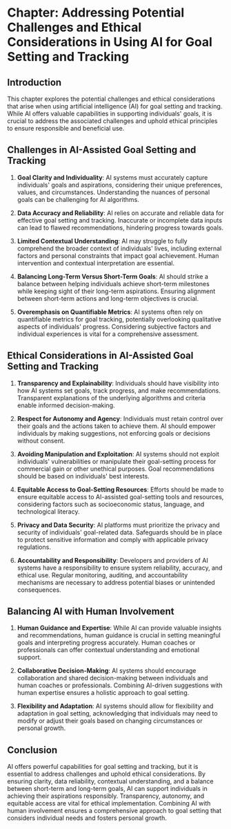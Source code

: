Chapter: Addressing Potential Challenges and Ethical Considerations in Using AI for Goal Setting and Tracking
=============================================================================================================

Introduction
------------

This chapter explores the potential challenges and ethical considerations that arise when using artificial intelligence (AI) for goal setting and tracking. While AI offers valuable capabilities in supporting individuals' goals, it is crucial to address the associated challenges and uphold ethical principles to ensure responsible and beneficial use.

Challenges in AI-Assisted Goal Setting and Tracking
---------------------------------------------------

1. **Goal Clarity and Individuality**: AI systems must accurately capture individuals' goals and aspirations, considering their unique preferences, values, and circumstances. Understanding the nuances of personal goals can be challenging for AI algorithms.

2. **Data Accuracy and Reliability**: AI relies on accurate and reliable data for effective goal setting and tracking. Inaccurate or incomplete data inputs can lead to flawed recommendations, hindering progress towards goals.

3. **Limited Contextual Understanding**: AI may struggle to fully comprehend the broader context of individuals' lives, including external factors and personal constraints that impact goal achievement. Human intervention and contextual interpretation are essential.

4. **Balancing Long-Term Versus Short-Term Goals**: AI should strike a balance between helping individuals achieve short-term milestones while keeping sight of their long-term aspirations. Ensuring alignment between short-term actions and long-term objectives is crucial.

5. **Overemphasis on Quantifiable Metrics**: AI systems often rely on quantifiable metrics for goal tracking, potentially overlooking qualitative aspects of individuals' progress. Considering subjective factors and individual experiences is vital for a comprehensive assessment.

Ethical Considerations in AI-Assisted Goal Setting and Tracking
---------------------------------------------------------------

1. **Transparency and Explainability**: Individuals should have visibility into how AI systems set goals, track progress, and make recommendations. Transparent explanations of the underlying algorithms and criteria enable informed decision-making.

2. **Respect for Autonomy and Agency**: Individuals must retain control over their goals and the actions taken to achieve them. AI should empower individuals by making suggestions, not enforcing goals or decisions without consent.

3. **Avoiding Manipulation and Exploitation**: AI systems should not exploit individuals' vulnerabilities or manipulate their goal-setting process for commercial gain or other unethical purposes. Goal recommendations should be based on individuals' best interests.

4. **Equitable Access to Goal-Setting Resources**: Efforts should be made to ensure equitable access to AI-assisted goal-setting tools and resources, considering factors such as socioeconomic status, language, and technological literacy.

5. **Privacy and Data Security**: AI platforms must prioritize the privacy and security of individuals' goal-related data. Safeguards should be in place to protect sensitive information and comply with applicable privacy regulations.

6. **Accountability and Responsibility**: Developers and providers of AI systems have a responsibility to ensure system reliability, accuracy, and ethical use. Regular monitoring, auditing, and accountability mechanisms are necessary to address potential biases or unintended consequences.

Balancing AI with Human Involvement
-----------------------------------

1. **Human Guidance and Expertise**: While AI can provide valuable insights and recommendations, human guidance is crucial in setting meaningful goals and interpreting progress accurately. Human coaches or professionals can offer contextual understanding and emotional support.

2. **Collaborative Decision-Making**: AI systems should encourage collaboration and shared decision-making between individuals and human coaches or professionals. Combining AI-driven suggestions with human expertise ensures a holistic approach to goal setting.

3. **Flexibility and Adaptation**: AI systems should allow for flexibility and adaptation in goal setting, acknowledging that individuals may need to modify or adjust their goals based on changing circumstances or personal growth.

Conclusion
----------

AI offers powerful capabilities for goal setting and tracking, but it is essential to address challenges and uphold ethical considerations. By ensuring clarity, data reliability, contextual understanding, and a balance between short-term and long-term goals, AI can support individuals in achieving their aspirations responsibly. Transparency, autonomy, and equitable access are vital for ethical implementation. Combining AI with human involvement ensures a comprehensive approach to goal setting that considers individual needs and fosters personal growth.
